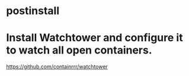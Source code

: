 # postinstall

# Install Watchtower and configure it to watch all open containers.
https://github.com/containrrr/watchtower

